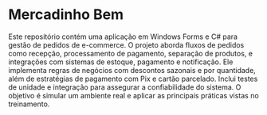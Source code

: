 # Mercadinho Bem

Este repositório contém uma aplicação em Windows Forms e C# para gestão de pedidos de e-commerce. O projeto aborda fluxos de pedidos como recepção, processamento de pagamento, separação de produtos, e integrações com sistemas de estoque, pagamento e notificação. Ele implementa regras de negócios com descontos sazonais e por quantidade, além de estratégias de pagamento com Pix e cartão parcelado. Inclui testes de unidade e integração para assegurar a confiabilidade do sistema. O objetivo é simular um ambiente real e aplicar as principais práticas vistas no treinamento.
